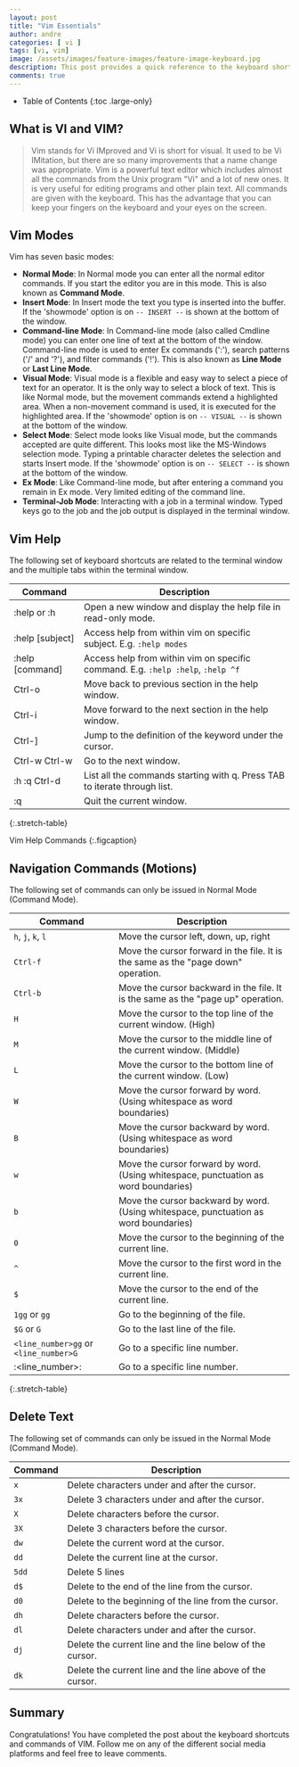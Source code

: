 ```yaml
---
layout: post
title: "Vim Essentials"
author: andre
categories: [ vi ]
tags: [vi, vim]
image: /assets/images/feature-images/feature-image-keyboard.jpg
description: This post provides a quick reference to the keyboard shortcuts and commands for the Vim application.
comments: true
---
```


- Table of Contents
{:toc .large-only}

## What is VI and VIM?
> Vim stands for Vi IMproved and Vi is short for visual. It used to be Vi IMitation, but there are so many improvements that a name change was appropriate.  Vim is a powerful text editor which includes almost all the commands from the Unix program "Vi" and a lot of new ones.  It is very useful for editing programs and other plain text. All commands are given with the keyboard. This has the advantage that you can keep your fingers on the keyboard and your eyes on the screen.

## Vim Modes
Vim has seven basic modes:
* **Normal Mode**: In Normal mode you can enter all the normal editor commands. If you start the editor you are in this mode. This is also known as **Command Mode**.
* **Insert Mode**: In Insert mode the text you type is inserted into the buffer. If the 'showmode' option is on `-- INSERT --` is shown at the bottom of the window.
* **Command-line Mode**: In Command-line mode (also called Cmdline mode) you can enter one line of text at the bottom of the window. Command-line mode is used to enter Ex commands (':'), search patterns ('/' and '?'), and filter commands ('!'). This is also known as **Line Mode** or **Last Line Mode**.
* **Visual Mode**: Visual mode is a flexible and easy way to select a piece of text for an operator.  It is the only way to select a block of text. This is like Normal mode, but the movement commands extend a highlighted area. When a non-movement command is used, it is executed for the highlighted area. If the 'showmode' option is on `-- VISUAL --` is shown at the bottom of the window.
* **Select Mode**: Select mode looks like Visual mode, but the commands accepted are quite different. This looks most like the MS-Windows selection mode. Typing a printable character deletes the selection and starts Insert mode. If the 'showmode' option is on `-- SELECT --` is shown at the bottom of the window. 
* **Ex Mode**: Like Command-line mode, but after entering a command you remain in Ex mode. Very limited editing of the command line.
* **Terminal-Job Mode**: Interacting with a job in a terminal window.  Typed keys go to the job and the job output is displayed in the terminal window.  

## Vim Help
The following set of keyboard shortcuts are related to the terminal window and the multiple tabs within the terminal window.

| Command |  Description |
|---------|--------------|
| :help or :h | Open a new window and display the help file in read-only mode. | 
| :help [subject] | Access help from within vim on specific subject. E.g. `:help modes` |
| :help [command] | Access help from within vim on specific command. E.g. `:help :help`, `:help ^f` |
| Ctrl-o | Move back to previous section in the help window. |
| Ctrl-i | Move forward to the next section in the help window. |
| Ctrl-] | Jump to the definition of the keyword under the cursor. |
| Ctrl-w Ctrl-w| Go to the next window. |
| :h :q Ctrl-d | List all the commands starting with q. Press TAB to iterate through list.|
| :q | Quit the current window. |
{:.stretch-table}

Vim Help Commands
{:.figcaption}

## Navigation Commands (Motions)
The following set of commands can only be issued in Normal Mode (Command Mode).

| Command |  Description |
|---------|--------------|
| `h`, `j`, `k`, `l` | Move the cursor left, down, up, right |
| `Ctrl-f` | Move the cursor forward in the file. It is the same as the "page down" operation. |
| `Ctrl-b` | Move the cursor backward in the file. It is the same as the "page up" operation. |
| `H` | Move the cursor to the top line of the current window. (High) |
| `M` | Move the cursor to the middle line of the current window. (Middle) |
| `L` | Move the cursor to the bottom line of the current window. (Low) |
| `W` | Move the cursor forward by word. (Using whitespace as word boundaries) |
| `B` | Move the cursor backward by word. (Using whitespace as word boundaries) |
| `w` | Move the cursor forward by word. (Using whitespace, punctuation as word boundaries) |
| `b` | Move the cursor  backward by word. (Using whitespace, punctuation as word boundaries) |
| `0` | Move the cursor to the beginning of the current line. |
| `^` | Move the cursor to the first word in the current line. |
| `$` | Move the cursor to the end of the current line. |
| `1gg` or `gg` | Go to the beginning of the file. |
| `$G` or `G` | Go to the last line of the file. |
| `<line_number>gg` or `<line_number>G` | Go to a specific line number. |
| :<line_number>: | Go to a specific line number. |
{:.stretch-table}


## Delete Text
The following set of commands can only be issued in the Normal Mode (Command Mode).

| Command |  Description |
|---------|--------------|
| `x` | Delete characters under and after the cursor. |
| `3x`| Delete 3 characters under and after the cursor. |
| `X` | Delete characters before the cursor. |
| `3X`| Delete 3 characters before the cursor. |
| `dw` | Delete the current word at the cursor. |
| `dd` | Delete the current line at the cursor. |
| `5dd` | Delete 5 lines |
| `d$` | Delete to the end of the line from the cursor. |
| `d0` | Delete to the beginning of the line from the cursor. |
| `dh` | Delete characters before the cursor. |
| `dl` | Delete characters under and after the cursor. |
| `dj` | Delete the current line and the line below of the cursor. |
| `dk` | Delete the current line and the line above of the cursor. |


## Summary
Congratulations! You have completed the post about the keyboard shortcuts and commands of VIM. Follow me on any of the different social media platforms and feel free to leave comments.

